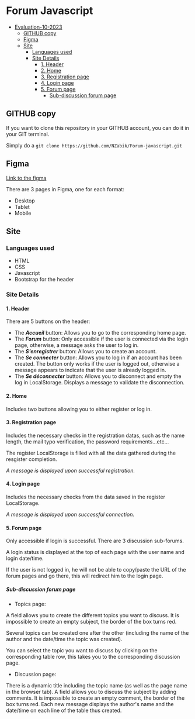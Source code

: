 # Forum Javascript

- [Evaluation-10-2023](#evaluation-10-2023)
  - [GITHUB copy](#github-copy)
  - [Figma](#figma)
  - [Site](#site)
    - [Languages used](#languages-used)
    - [Site Details](#site-details)
      - [1. Header](#1-header)
      - [2. Home](#2-home)
      - [3. Registration page](#3-registration-page)
      - [4. Login page](#4-login-page)
      - [5. Forum page](#5-forum-page)
        - [Sub-discussion forum page](#sub-discussion-forum-page)


## GITHUB copy
If you want to clone this repository in your GITHUB account, you can do it in your GIT terminal.

Simply do a ```git clone https://github.com/NZabik/Forum-javascript.git```


## Figma
[Link to the figma](https://www.figma.com/file/rDfLqovjY21cNtzpJlEqeD/Forum-%C3%A9valuation-10%2F2023?type=design&node-id=3%3A41&mode=design&t=57OIpgu6kwzvkLuN-1)

There are 3 pages in Figma, one for each format:
- Desktop
- Tablet
- Mobile


## Site

### Languages used
- HTML
- CSS
- Javascript
- Bootstrap for the header


### Site Details

#### 1. Header

There are 5 buttons on the header:

- The **_Accueil_** button: Allows you to go to the corresponding home page.
- The **_Forum_** button: Only accessible if the user is connected via the login page, otherwise, a message asks the user to log in.
- The **_S'enregistrer_** button: Allows you to create an account.
- The **_Se connecter_** button: Allows you to log in if an account has been created. The button only works if the user is logged out, otherwise a message appears to indicate that the user is already logged in.
- The **_Se déconnecter_** button: Allows you to disconnect and empty the log in LocalStorage. Displays a message to validate the disconnection.

#### 2. Home
Includes two buttons allowing you to either register or log in.

#### 3. Registration page
Includes the necessary checks in the registration datas, such as the name length, the mail typo verification, the password requirements...etc...

The register LocalStorage is filled with all the data gathered during the resgister completion.

*A message is displayed upon successful registration.*

#### 4. Login page
Includes the necessary checks from the data saved in the register LocalStorage.

*A message is displayed upon successful connection.*

#### 5. Forum page
Only accessible if login is successful.
There are 3 discussion sub-forums.

A login status is displayed at the top of each page with the user name and login date/time.

If the user is not logged in, he will not be able to copy/paste the URL of the forum pages and go there, this will redirect him to the login page.

##### Sub-discussion forum page
- Topics page:

A field allows you to create the different topics you want to discuss.
It is impossible to create an empty subject, the border of the box turns red.

Several topics can be created one after the other (including the name of the author and the date/time the topic was created).

You can select the topic you want to discuss by clicking on the corresponding table row, this takes you to the corresponding discussion page.

- Discussion page:

There is a dynamic title including the topic name (as well as the page name in the browser tab).
A field allows you to discuss the subject by adding comments.
It is impossible to create an empty comment, the border of the box turns red.
Each new message displays the author's name and the date/time on each line of the table thus created.


